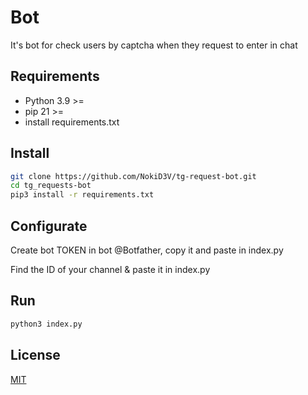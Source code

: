 # Bot
It's bot for check users by captcha when they request to enter in chat

## Requirements
* Python 3.9 >=
* pip 21 >=
* install requirements.txt

## Install
```bash
git clone https://github.com/NokiD3V/tg-request-bot.git
cd tg_requests-bot
pip3 install -r requirements.txt
```

## Configurate
Create bot TOKEN in bot @Botfather, copy it and paste in index.py 

Find the ID of your channel & paste it in index.py

## Run
```bash
python3 index.py
```

## License

[MIT](https://choosealicense.com/licenses/mit/)
